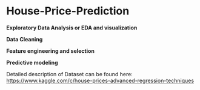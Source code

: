 # House-Price-Prediction

**Exploratory Data Analysis or EDA and visualization**

**Data Cleaning**

**Feature engineering and selection**

**Predictive modeling**


Detailed description of Dataset can be found here: https://www.kaggle.com/c/house-prices-advanced-regression-techniques
